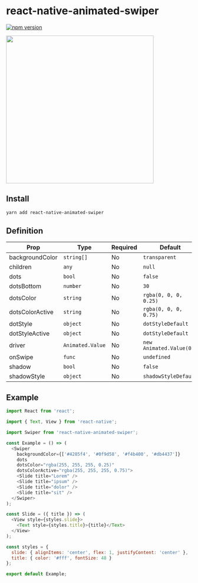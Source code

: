 # react-native-animated-swiper

[![npm version](https://badge.fury.io/js/react-native-animated-swiper.svg)](https://badge.fury.io/js/react-native-animated-swiper)

<img src="https://raw.githubusercontent.com/sonaye/react-native-animated-swiper/master/demo.gif" width="400">

## Install

```bash
yarn add react-native-animated-swiper
```

## Definition

| Prop            | Type             | Required | Default                 |
| --------------- | ---------------- | -------- | ----------------------- |
| backgroundColor | `string[]`       | No       | `transparent`           |
| children        | `any`            | No       | `null`                  |
| dots            | `bool`           | No       | `false`                 |
| dotsBottom      | `number`         | No       | `30`                    |
| dotsColor       | `string`         | No       | `rgba(0, 0, 0, 0.25)`   |
| dotsColorActive | `string`         | No       | `rgba(0, 0, 0, 0.75)`   |
| dotStyle        | `object`         | No       | `dotStyleDefault`       |
| dotStyleActive  | `object`         | No       | `dotStyleDefault`       |
| driver          | `Animated.Value` | No       | `new Animated.Value(0)` |
| onSwipe         | `func`           | No       | `undefined`             |
| shadow          | `bool`           | No       | `false`                 |
| shadowStyle     | `object`         | No       | `shadowStyleDefault`    |

## Example

```js
import React from 'react';

import { Text, View } from 'react-native';

import Swiper from 'react-native-animated-swiper';

const Example = () => (
  <Swiper
    backgroundColor={['#4285f4', '#0f9d58', '#f4b400', '#db4437']}
    dots
    dotsColor="rgba(255, 255, 255, 0.25)"
    dotsColorActive="rgba(255, 255, 255, 0.75)">
    <Slide title="Lorem" />
    <Slide title="ipsum" />
    <Slide title="dolor" />
    <Slide title="sit" />
  </Swiper>
);

const Slide = ({ title }) => (
  <View style={styles.slide}>
    <Text style={styles.title}>{title}</Text>
  </View>
);

const styles = {
  slide: { alignItems: 'center', flex: 1, justifyContent: 'center' },
  title: { color: '#fff', fontSize: 48 }
};

export default Example;
```
